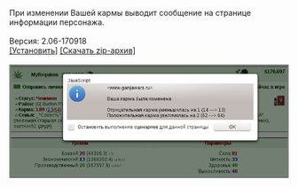 При изменении Вашей кармы выводит сообщение на странице информации персонажа.
<br>
<br>
Версия: 2.06-170918
<br>
[[Установить]](https://raw.githubusercontent.com/MyRequiem/comfortablePlayingInGW/master/separatedScripts/ScanKarma/scanKarma.user.js) [[Скачать zip-архив]](https://raw.githubusercontent.com/MyRequiem/comfortablePlayingInGW/master/separatedScripts/ScanKarma/scanKarma.user.js.zip)
<br>
<br>
![ScanKarma](https://raw.githubusercontent.com/MyRequiem/comfortablePlayingInGW/master/imgs/ScanKarma/screen.png)
<br>
